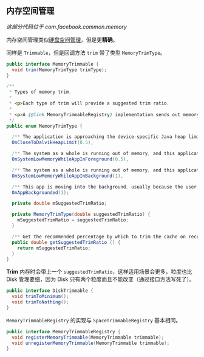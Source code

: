 内存空间管理
---

*这部分代码位于 com.facebook.common.memory*

内存空间管理类似[硬盘空间管理](disk-space-management.md)，但是更**精确**。

同样是 `Trimmable`，但是回调方法 `trim` 带了类型 `MemoryTrimType`。

```java
public interface MemoryTrimmable {
  void trim(MemoryTrimType trimType);
}
```

```java
/**
 * Types of memory trim.
 *
 * <p>Each type of trim will provide a suggested trim ratio.
 *
 * <p>A {@link MemoryTrimmableRegistry} implementation sends out memory trim events with this type.
 */
public enum MemoryTrimType {

  /** The application is approaching the device-specific Java heap limit. */
  OnCloseToDalvikHeapLimit(0.5),

  /** The system as a whole is running out of memory, and this application is in the foreground. */
  OnSystemLowMemoryWhileAppInForeground(0.5),

  /** The system as a whole is running out of memory, and this application is in the background. */
  OnSystemLowMemoryWhileAppInBackground(1),

  /** This app is moving into the background, usually because the user navigated to another app. */
  OnAppBackgrounded(1);

  private double mSuggestedTrimRatio;

  private MemoryTrimType(double suggestedTrimRatio) {
    mSuggestedTrimRatio = suggestedTrimRatio;
  }

  /** Get the recommended percentage by which to trim the cache on receiving this event. */
  public double getSuggestedTrimRatio () {
    return mSuggestedTrimRatio;
  }
}
```

**Trim** 内存时会带上一个 `suggestedTrimRatio`，这样适用场景会更多，粒度也比 Disk 管理要细，因为 Disk 只有两个粒度而且不能改变（通过接口方法写死了）。

```java
public interface DiskTrimmable {
  void trimToMinimum();
  void trimToNothing();
}
```

`MemoryTrimmableRegistry` 的实现与 `SpaceTrimmableRegistry` 基本相同。

```java
public interface MemoryTrimmableRegistry {
  void registerMemoryTrimmable(MemoryTrimmable trimmable);
  void unregisterMemoryTrimmable(MemoryTrimmable trimmable);
}
```
